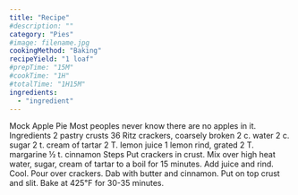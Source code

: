 ```yaml
---
title: "Recipe"
#description: ""
category: "Pies"
#image: filename.jpg
cookingMethod: "Baking"
recipeYield: "1 loaf"
#prepTime: "15M"
#cookTime: "1H"
#totalTime: "1H15M"
ingredients:
  - "ingredient"
---
```


Mock Apple Pie
Most peoples never know there are no apples in it.
Ingredients
2 pastry crusts
36 Ritz crackers, coarsely broken
2 c. water
2 c. sugar
2 t. cream of tartar
2 T. lemon juice
1 lemon rind, grated
2 T. margarine
½ t. cinnamon
Steps
Put crackers in crust.
Mix over high heat water, sugar, cream of tartar to a boil for 15 minutes.
Add juice and rind. Cool.
Pour over crackers. Dab with butter and cinnamon.
Put on top crust and slit.
Bake at 425℉ for 30-35 minutes.
